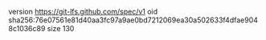 version https://git-lfs.github.com/spec/v1
oid sha256:76e07561e81d40aa3fc97a9ae0bd7212069ea30a502633f4dfae9048c1036c89
size 130
